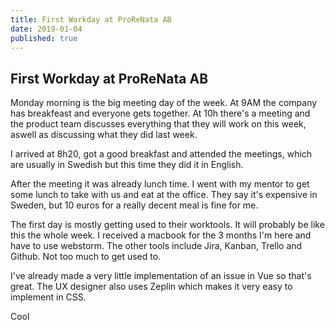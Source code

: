 ```yaml
---
title: First Workday at ProReNata AB
date: 2019-01-04
published: true
---
```


## First Workday at ProReNata AB

Monday morning is the big meeting day of the week. At 9AM the company has breakfeast and everyone gets together. 
At 10h there's a meeting and the product team discusses everything that they will work on this week, aswell as discussing what they did last week. 

I arrived at 8h20, got a good breakfast and attended the meetings, which are usually in Swedish but this time they did it in English.


After the meeting it was already lunch time. I went with my mentor to get some lunch to take with us and eat at the office. They say it's expensive in Sweden, but 10 euros for a really decent meal is fine for me.


The first day is mostly getting used to their worktools. It will probably be like this the whole week. I received a macbook for the 3 months I'm here and have to use webstorm. The other tools include Jira, Kanban, Trello and Github. Not too much to get used to.


I've already made a very little implementation of an issue in Vue so that's great. The UX designer also uses Zeplin which makes it very easy to implement in CSS.

Cool